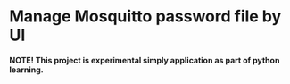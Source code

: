 # Manage Mosquitto password file by UI

__NOTE! This project is experimental simply application as part of python learning.__

